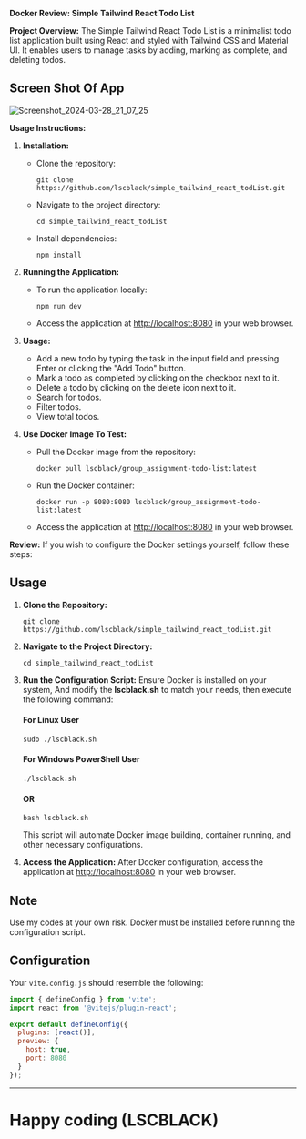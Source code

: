 **Docker Review: Simple Tailwind React Todo List**

**Project Overview:**
The Simple Tailwind React Todo List is a minimalist todo list application built using React and styled with Tailwind CSS and Material UI. It enables users to manage tasks by adding, marking as complete, and deleting todos.

## Screen Shot Of App
![Screenshot_2024-03-28_21_07_25](https://github.com/lscblack/simple_tailwind_react_todList/assets/141139366/cf0f1187-afec-4e8f-be8c-f940a59858fa)

**Usage Instructions:**
1. **Installation:**
   - Clone the repository:
     ```
     git clone https://github.com/lscblack/simple_tailwind_react_todList.git
     ```
   - Navigate to the project directory:
     ```
     cd simple_tailwind_react_todList
     ```
   - Install dependencies:
     ```
     npm install
     ```

2. **Running the Application:**
   - To run the application locally:
     ```
     npm run dev
     ```
   - Access the application at [http://localhost:8080](http://localhost:8080) in your web browser.

3. **Usage:**
   - Add a new todo by typing the task in the input field and pressing Enter or clicking the "Add Todo" button.
   - Mark a todo as completed by clicking on the checkbox next to it.
   - Delete a todo by clicking on the delete icon next to it.
   - Search for todos.
   - Filter todos.
   - View total todos.

4. **Use Docker Image To Test:**
   - Pull the Docker image from the repository:
     ```
     docker pull lscblack/group_assignment-todo-list:latest
     ```
   - Run the Docker container:
     ```
     docker run -p 8080:8080 lscblack/group_assignment-todo-list:latest
     ```
   - Access the application at [http://localhost:8080](http://localhost:8080) in your web browser.

**Review:**
If you wish to configure the Docker settings yourself, follow these steps:

## Usage

1. **Clone the Repository:**
   ```
   git clone https://github.com/lscblack/simple_tailwind_react_todList.git
   ```

2. **Navigate to the Project Directory:**
   ```
   cd simple_tailwind_react_todList
   ```

3. **Run the Configuration Script:**
   Ensure Docker is installed on your system, And modify the **lscblack.sh** to match your needs, then execute the following command:
    #### For Linux User
   ```
   sudo ./lscblack.sh
   ```
   #### For Windows PowerShell User
   ```
   ./lscblack.sh
   ```
   #### OR
   ```
   bash lscblack.sh
   ```

   This script will automate Docker image building, container running, and other necessary configurations.

5. **Access the Application:**
   After Docker configuration, access the application at [http://localhost:8080](http://localhost:8080) in your web browser.

## Note
Use my codes at your own risk. Docker must be installed before running the configuration script.

## Configuration 
Your `vite.config.js` should resemble the following:
```javascript
import { defineConfig } from 'vite';
import react from '@vitejs/plugin-react';

export default defineConfig({
  plugins: [react()],
  preview: {
    host: true,
    port: 8080
  }
});
```

---
# Happy coding (LSCBLACK)
